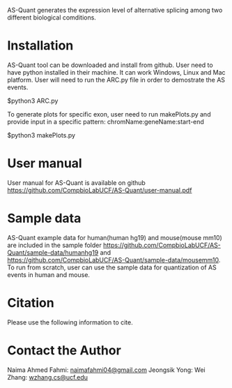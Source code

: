 AS-Quant generates the expression level of alternative splicing among two different biological comditions.

# Installation
AS-Quant tool can be downloaded and install from github. User need to have python installed in their machine. It can work Windows, Linux and Mac platform.
User will need to run the ARC.py file in order to demostrate the AS events.

$python3 ARC.py

To generate plots for specific exon, user need to run makePlots.py and provide input in a specific pattern: chromName:geneName:start-end

$python3 makePlots.py

# User manual
User manual for AS-Quant is available on github https://github.com/CompbioLabUCF/AS-Quant/user-manual.pdf

# Sample data
AS-Quant example data for human(human hg19) and mouse(mouse mm10) are included in the sample folder https://github.com/CompbioLabUCF/AS-Quant/sample-data/humanhg19 and https://github.com/CompbioLabUCF/AS-Quant/sample-data/mousemm10. To run from scratch, user can use the sample data for quantization of AS events in human and mouse.

# Citation
Please use the following information to cite.

# Contact the Author
Naima Ahmed Fahmi: naimafahmi04@gmail.com
Jeongsik Yong: 
Wei Zhang: wzhang.cs@ucf.edu

